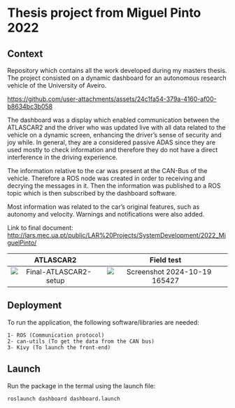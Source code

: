 # Thesis project from Miguel Pinto 2022

## Context

Repository which contains all the work developed during my masters thesis. The project consisted on a dynamic dashboard for an autonomous research vehicle of the University of Aveiro.

https://github.com/user-attachments/assets/24c1fa54-379a-4160-af00-b8634bc3b058

The dashboard was a display which enabled communication between the ATLASCAR2 and the driver who was updated live with all data related to the vehicle on a dynamic screen, enhancing the driver’s sense of security and joy while. In general, they are a considered passive ADAS since they are used mostly to check information and therefore they do not have a direct interference in the driving experience.

The information relative to the car was present at the CAN-Bus of the vehicle. Therefore a ROS node was created in order to receiving and decrying the messages in it. Then the information was published to a ROS topic which is then subscribed by the dashboard software.

Most information was related to the car’s original features, such as autonomy and velocity. Warnings and notifications were also added.

Link to final document: http://lars.mec.ua.pt/public/LAR%20Projects/SystemDevelopment/2022_MiguelPinto/

ATLASCAR2             |  Field test
:-------------------------:|:-------------------------:
![Final-ATLASCAR2-setup](https://github.com/user-attachments/assets/dc30f2cb-7cc8-4a2e-a729-0749d2315579)  |  ![Screenshot 2024-10-19 165427](https://github.com/user-attachments/assets/fc2b7229-ccbb-4928-85af-0701fa53b4e5)

## Deployment

To run the application, the following software/libraries are needed:

```
1- ROS (Communication protocol)
2- can-utils (To get the data from the CAN bus)
3- Kivy (To launch the front-end)
```

## Launch

Run the package in the termal using the launch file:

```
roslaunch dashboard dashboard.launch
```




